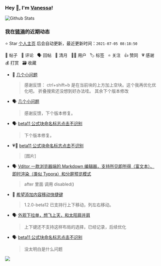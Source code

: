 ### Hey 👋, I'm [Vanessa](http://vanessa.b3log.org/)!

![Github Stats](https://github-readme-stats.vercel.app/api?username=Vanessa219&show_icons=true)

<!--events start -->

### 我在[链滴](https://ld246.com)的近期动态

⭐️ Star [个人主页](https://github.com/Vanessa219/Vanessa219) 后会自动更新，最近更新时间：`2021-07-05 08:18:50`

📝 帖子 &nbsp; 💬 评论 &nbsp; 🗣 回帖 &nbsp; 🌙 清月 &nbsp; 👨‍💻 用户 &nbsp; 🏷️ 标签 &nbsp; ⭐️ 关注 &nbsp; 👍 赞同 &nbsp; 💗 感谢 &nbsp; 💰 打赏 &nbsp; 🗃 收藏

* 💬 [几个小问题](https://ld246.com/article/1625367006728/comment/1625410604092#comments)

  > 感谢反馈： ctrl+shift+b 是在当前块的上方加上空块。这个我再优化优化吧。 折叠搜索还没想到好办法哇。 其余下个版本修改
* 🗣 [几个小问题](https://ld246.com/article/1625367006728/comment/1625384389046#comments)

  > 感谢反馈，下个版本修复。
* 🗣 [beta11 公式块命名标志点击不识别](https://ld246.com/article/1625302731247/comment/1625382031138#comments)

  > 下个版本修复。
* 💗💬 [beta11 公式块命名标志点击不识别](https://ld246.com/article/1625302731247/comment/1625382031138#comments)

  > [图片]
* 🗣 [Vditor 一款浏览器端的 Markdown 编辑器，支持所见即所得（富文本）、即时渲染（类似 Typora）和分屏预览模式](https://ld246.com/article/1549638745630/comment/1625374862620#comments)

  > after 里面 调用 disabled()
* 💬 [希望添加内容移动快捷键](https://ld246.com/article/1613880117223/comment/1625390151328#comments)

  > 1.2.0-beta12 已支持行上下移动，列左右移动。
* 🗣 [外观下拉单，想飞上天，和太阳肩并肩](https://ld246.com/article/1625328463456/comment/1625380956263#comments)

  > 上下键还不支持这样布局的选择，已经记录，后续优化
* 🗣 [beta11 公式块命名标志点击不识别](https://ld246.com/article/1625302731247/comment/1625326909172#comments)

  > 没太明白是什么问题


<!--events end -->

<a title="Hits" target="_blank" href="https://github.com/Vanessa219/Vanessa219"><img src="https://hits.b3log.org/Vanessa219/Vanessa219.svg"></a>
